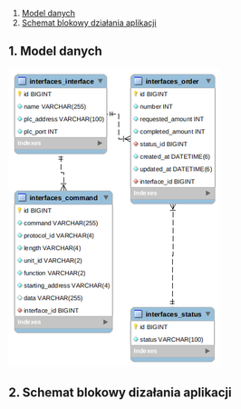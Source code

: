 1. [ Model danych ]( #model )
2. [ Schemat blokowy działania aplikacji ]( #schemat )

<a name="model"></a>
## 1. Model danych

![Model danych](readme_images/scheme.png)

<a name="model"></a>
## 2. Schemat blokowy dizałania aplikacji

<div id="diagram"></div>
<script>
  var diagram = Diagram.parse("A->B: Message");
  diagram.drawSVG("diagram", {theme: 'hand'});
</script>